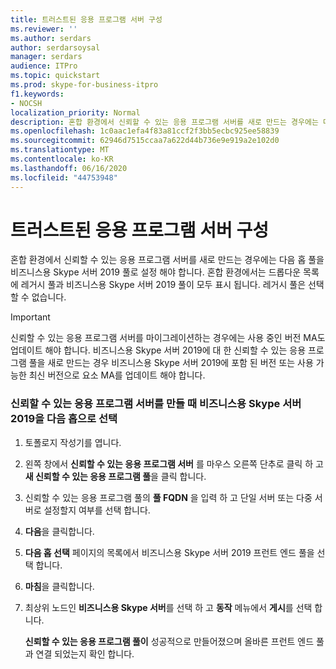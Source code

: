 ```yaml
---
title: 트러스트된 응용 프로그램 서버 구성
ms.reviewer: ''
ms.author: serdars
author: serdarsoysal
manager: serdars
audience: ITPro
ms.topic: quickstart
ms.prod: skype-for-business-itpro
f1.keywords:
- NOCSH
localization_priority: Normal
description: 혼합 환경에서 신뢰할 수 있는 응용 프로그램 서버를 새로 만드는 경우에는 다음 홉 풀을 비즈니스용 Skype 서버 2019 풀로 설정 해야 합니다. 혼합 환경에서는 레거시 풀과 비즈니스용 Skype 서버 2019 풀이 모두 드롭다운 목록에 표시 됩니다. 레거시 풀은 선택할 수 없습니다.
ms.openlocfilehash: 1c0aac1efa4f83a81ccf2f3bb5ecbc925ee58839
ms.sourcegitcommit: 62946d7515ccaa7a622d44b736e9e919a2e102d0
ms.translationtype: MT
ms.contentlocale: ko-KR
ms.lasthandoff: 06/16/2020
ms.locfileid: "44753948"
---
```

# <a name="configure-trusted-application-servers"></a>트러스트된 응용 프로그램 서버 구성

혼합 환경에서 신뢰할 수 있는 응용 프로그램 서버를 새로 만드는 경우에는 다음 홉 풀을 비즈니스용 Skype 서버 2019 풀로 설정 해야 합니다. 혼합 환경에서는 드롭다운 목록에 레거시 풀과 비즈니스용 Skype 서버 2019 풀이 모두 표시 됩니다. 레거시 풀은 선택할 수 없습니다.
  
> [!IMPORTANT]
> 신뢰할 수 있는 응용 프로그램 서버를 마이그레이션하는 경우에는 사용 중인 버전 MA도 업데이트 해야 합니다. 비즈니스용 Skype 서버 2019에 대 한 신뢰할 수 있는 응용 프로그램 풀을 새로 만드는 경우 비즈니스용 Skype 서버 2019에 포함 된 버전 또는 사용 가능한 최신 버전으로 요소 MA를 업데이트 해야 합니다. 
  
### <a name="select-skype-for-business-server-2019-as-next-hop-when-creating-a-trusted-application-server"></a>신뢰할 수 있는 응용 프로그램 서버를 만들 때 비즈니스용 Skype 서버 2019을 다음 홉으로 선택

1. 토폴로지 작성기를 엽니다.
    
2. 왼쪽 창에서 **신뢰할 수 있는 응용 프로그램 서버** 를 마우스 오른쪽 단추로 클릭 하 고 **새 신뢰할 수 있는 응용 프로그램 풀**을 클릭 합니다.
    
3. 신뢰할 수 있는 응용 프로그램 풀의 **풀 FQDN** 을 입력 하 고 단일 서버 또는 다중 서버로 설정할지 여부를 선택 합니다. 
    
4. **다음**을 클릭합니다.
    
5. **다음 홉 선택** 페이지의 목록에서 비즈니스용 Skype 서버 2019 프런트 엔드 풀을 선택 합니다. 
    
6. **마침**을 클릭합니다.
    
7. 최상위 노드인 **비즈니스용 Skype 서버**를 선택 하 고 **동작** 메뉴에서 **게시**를 선택 합니다.
    
    **신뢰할 수 있는 응용 프로그램 풀이** 성공적으로 만들어졌으며 올바른 프런트 엔드 풀과 연결 되었는지 확인 합니다. 
    

